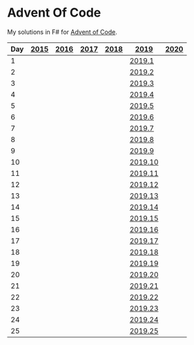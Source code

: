 # Advent Of Code

My solutions in F# for [Advent of Code](https://adventofcode.com/2020/events).

| Day | [2015](https://adventofcode.com/2015) | [2016](https://adventofcode.com/2016) | [2017](https://adventofcode.com/2017) | [2018](https://adventofcode.com/2018) | [2019](https://adventofcode.com/2019) | [2020](https://adventofcode.com/2020) |
| --- | ---- | ---- | ---- | ---- | ---- | ---- |
| 1  |  |  |  |  | [2019.1](/AdventOfCode/Days/2019/Day01.fs)  |  |
| 2  |  |  |  |  | [2019.2](/AdventOfCode/Days/2019/Day02.fs)  |  |
| 3  |  |  |  |  | [2019.3](/AdventOfCode/Days/2019/Day03.fs)  |  |
| 4  |  |  |  |  | [2019.4](/AdventOfCode/Days/2019/Day04.fs)  |  |
| 5  |  |  |  |  | [2019.5](/AdventOfCode/Days/2019/Day05.fs)  |  |
| 6  |  |  |  |  | [2019.6](/AdventOfCode/Days/2019/Day06.fs)  |  |
| 7  |  |  |  |  | [2019.7](/AdventOfCode/Days/2019/Day07.fs)  |  |
| 8  |  |  |  |  | [2019.8](/AdventOfCode/Days/2019/Day08.fs)  |  |
| 9  |  |  |  |  | [2019.9](/AdventOfCode/Days/2019/Day09.fs)  |  |
| 10 |  |  |  |  | [2019.10](/AdventOfCode/Days/2019/Day10.fs) |  |
| 11 |  |  |  |  | [2019.11](/AdventOfCode/Days/2019/Day11.fs) |  |
| 12 |  |  |  |  | [2019.12](/AdventOfCode/Days/2019/Day12.fs) |  |
| 13 |  |  |  |  | [2019.13](/AdventOfCode/Days/2019/Day13.fs) |  |
| 14 |  |  |  |  | [2019.14](/AdventOfCode/Days/2019/Day14.fs) |  |
| 15 |  |  |  |  | [2019.15](/AdventOfCode/Days/2019/Day15.fs) |  |
| 16 |  |  |  |  | [2019.16](/AdventOfCode/Days/2019/Day16.fs) |  |
| 17 |  |  |  |  | [2019.17](/AdventOfCode/Days/2019/Day17.fs) |  |
| 18 |  |  |  |  | [2019.18](/AdventOfCode/Days/2019/Day18.fs) |  |
| 19 |  |  |  |  | [2019.19](/AdventOfCode/Days/2019/Day19.fs) |  |
| 20 |  |  |  |  | [2019.20](/AdventOfCode/Days/2019/Day20.fs) |  |
| 21 |  |  |  |  | [2019.21](/AdventOfCode/Days/2019/Day21.fs) |  |
| 22 |  |  |  |  | [2019.22](/AdventOfCode/Days/2019/Day22.fs) |  |
| 23 |  |  |  |  | [2019.23](/AdventOfCode/Days/2019/Day23.fs) |  |
| 24 |  |  |  |  | [2019.24](/AdventOfCode/Days/2019/Day24.fs) |  |
| 25 |  |  |  |  | [2019.25](/AdventOfCode/Days/2019/Day25.fs) |  |